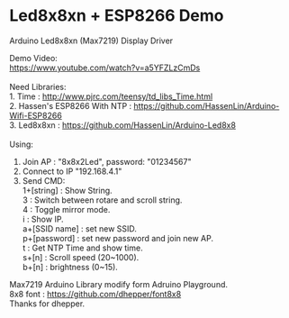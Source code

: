 # Led8x8xn + ESP8266 Demo
Arduino Led8x8xn (Max7219) Display Driver

Demo Video:<br>
  https://www.youtube.com/watch?v=a5YFZLzCmDs<br>
<br>
Need Libraries:<br>
	1. Time : http://www.pjrc.com/teensy/td_libs_Time.html<br>
	2. Hassen's ESP8266 With NTP : https://github.com/HassenLin/Arduino-Wifi-ESP8266<br>
	3. Led8x8xn : https://github.com/HassenLin/Arduino-Led8x8<br>
<br>
Using:<br>
 1. Join AP : "8x8x2Led", password: "01234567"<br>
 2. Connect to IP "192.168.4.1"<br>
 3. Send CMD:<br>
 		1+[string] : Show String.<br>
 		3 : Switch between rotare and scroll string.<br>
 		4 : Toggle mirror mode.<br>
 		i : Show IP.<br>
 		a+[SSID name] : set new SSID. <br>
 		p+[password] : set new password and join new AP.<br>
 		t : Get NTP Time and show time.<br>
 		s+[n] : Scroll speed (20~1000).<br>
 		b+[n] : brightness (0~15).<br>

Max7219 Arduino Library modify form Adruino Playground.<br>
8x8 font :  https://github.com/dhepper/font8x8 <br>
Thanks for dhepper.<br>
